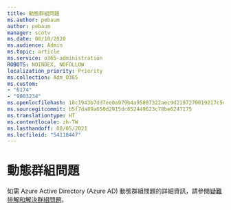 ```yaml
---
title: 動態群組問題
ms.author: pebaum
author: pebaum
manager: scotv
ms.date: 08/10/2020
ms.audience: Admin
ms.topic: article
ms.service: o365-administration
ROBOTS: NOINDEX, NOFOLLOW
localization_priority: Priority
ms.collection: Adm_O365
ms.custom:
- "6174"
- "9003234"
ms.openlocfilehash: 18c1943b7dd7ee0a979b4a95807322aec9d2197270019217c5d17aec319c1426
ms.sourcegitcommit: b5f7da89a650d2915dc652449623c78be6247175
ms.translationtype: HT
ms.contentlocale: zh-TW
ms.lasthandoff: 08/05/2021
ms.locfileid: "54118447"
---
```

# <a name="dynamic-group-issues"></a>動態群組問題

如需 Azure Active Directory (Azure AD) 動態群組問題的詳細資訊，請參閱[疑難排解和解決群組問題](https://docs.microsoft.com/azure/active-directory/users-groups-roles/groups-troubleshooting)。